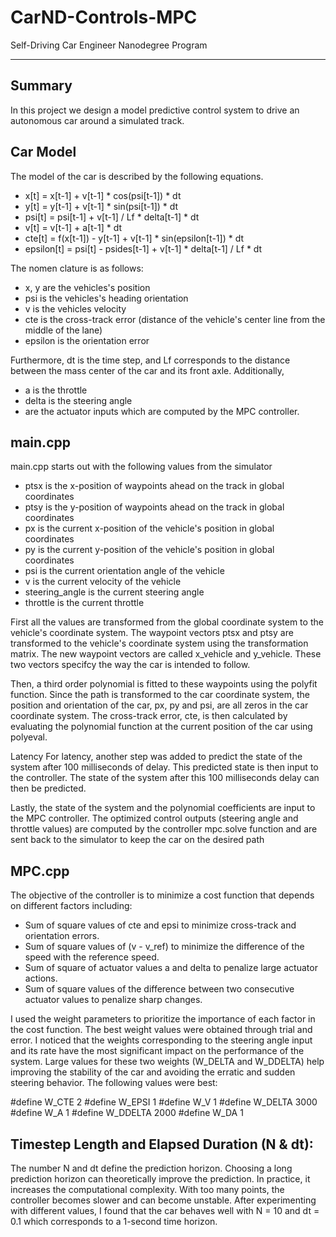 # CarND-Controls-MPC
Self-Driving Car Engineer Nanodegree Program

---

## Summary

In this project we design a model predictive control system to drive an autonomous car around a simulated track. 

## Car Model

The model of the car is described by the following equations. 

* x[t]    =  x[t-1] + v[t-1] * cos(psi[t-1]) * dt
* y[t]    =  y[t-1] + v[t-1] * sin(psi[t-1]) * dt
* psi[t]  =  psi[t-1] + v[t-1] / Lf * delta[t-1] * dt
* v[t]    =  v[t-1] + a[t-1] * dt
* cte[t]  =  f(x[t-1]) - y[t-1] + v[t-1] * sin(epsilon[t-1]) * dt
* epsilon[t] =  psi[t] - psides[t-1] + v[t-1] * delta[t-1] / Lf * dt

The nomen clature is as follows:

* x, y are the vehicles's position
* psi is the vehicles's heading orientation
* v is the vehicles velocity
* cte is the cross-track error (distance of the vehicle's center line from the middle of the lane)
* epsilon is the orientation error


Furthermore, dt is the time step, and Lf corresponds to the distance between the mass center of the car and its front axle. Additionally,

* a is the throttle
* delta is the steering angle
* are the actuator inputs which are computed by the MPC controller.


## main.cpp

main.cpp starts out with the following values from the simulator

* ptsx is the x-position of waypoints ahead on the track in global coordinates
* ptsy is the y-position of waypoints ahead on the track in global coordinates
* px is the current x-position of the vehicle's position in global coordinates
* py is the current y-position of the vehicle's position in global coordinates
* psi is the current orientation angle of the vehicle
* v is the current velocity of the vehicle
* steering_angle is the current steering angle
* throttle is the current throttle

First all the values are transformed from the global coordinate system to the vehicle's coordinate system. The waypoint vectors ptsx and ptsy are transformed to the vehicle's coordinate system using the transformation matrix. The new waypoint vectors are called x_vehicle and y_vehicle. These two vectors specifcy the way the car is intended to follow.

Then, a third order polynomial is fitted to these waypoints using the polyfit function. Since the path is transformed to the car coordinate system, the position and orientation of the car, px, py and psi, are all zeros in the car coordinate system. The cross-track error, cte, is then calculated by evaluating the polynomial function at the current position of the car using polyeval. 

Latency
For latency, another step was added to predict the state of the system after 100 milliseconds of delay. This predicted state is then input to the controller. The state of the system after this 100 milliseconds delay can then be predicted.

Lastly, the state of the system and the polynomial coefficients are input to the MPC controller. The optimized control outputs (steering angle and throttle values) are computed by the controller mpc.solve function and are sent back to the simulator to keep the car on the desired path


## MPC.cpp
The objective of the controller is to minimize a cost function that depends on different factors including:

* Sum of square values of cte and epsi to minimize cross-track and orientation errors.
* Sum of square values of (v - v_ref) to minimize the difference of the speed with the reference speed.
* Sum of square of actuator values a and delta to penalize large actuator actions.
* Sum of square values of the difference between two consecutive actuator values to penalize sharp changes.

I used the weight parameters to prioritize the importance of each factor in the cost function. The best weight values were obtained through trial and error. I noticed that the weights corresponding to the steering angle input and its rate have the most significant impact on the performance of the system. Large values for these two weights (W_DELTA and W_DDELTA) help improving the stability of the car and avoiding the erratic and sudden steering behavior. The following values were best:

#define W_CTE 2
#define W_EPSI 1
#define W_V 1
#define W_DELTA 3000
#define W_A 1
#define W_DDELTA 2000
#define W_DA 1

## Timestep Length and Elapsed Duration (N & dt):

The number N and dt define the prediction horizon. Choosing a long prediction horizon can theoretically improve the prediction. In practice, it increases the computational complexity. With too many points, the controller becomes slower and can become unstable. After experimenting with different values, I found that the car behaves well with N = 10 and dt = 0.1 which corresponds to a 1-second time horizon.



